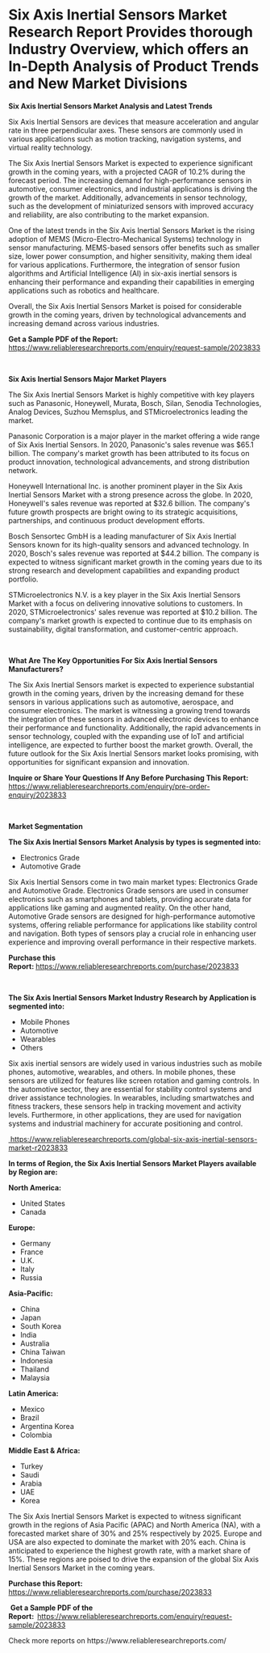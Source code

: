 <p><h1>Six Axis Inertial Sensors Market Research Report Provides thorough Industry Overview, which offers an In-Depth Analysis of Product Trends and New Market Divisions</h1></p><p><strong>Six Axis Inertial Sensors Market Analysis and Latest Trends</strong></p>
<p><p>Six Axis Inertial Sensors are devices that measure acceleration and angular rate in three perpendicular axes. These sensors are commonly used in various applications such as motion tracking, navigation systems, and virtual reality technology.</p><p>The Six Axis Inertial Sensors Market is expected to experience significant growth in the coming years, with a projected CAGR of 10.2% during the forecast period. The increasing demand for high-performance sensors in automotive, consumer electronics, and industrial applications is driving the growth of the market. Additionally, advancements in sensor technology, such as the development of miniaturized sensors with improved accuracy and reliability, are also contributing to the market expansion.</p><p>One of the latest trends in the Six Axis Inertial Sensors Market is the rising adoption of MEMS (Micro-Electro-Mechanical Systems) technology in sensor manufacturing. MEMS-based sensors offer benefits such as smaller size, lower power consumption, and higher sensitivity, making them ideal for various applications. Furthermore, the integration of sensor fusion algorithms and Artificial Intelligence (AI) in six-axis inertial sensors is enhancing their performance and expanding their capabilities in emerging applications such as robotics and healthcare.</p><p>Overall, the Six Axis Inertial Sensors Market is poised for considerable growth in the coming years, driven by technological advancements and increasing demand across various industries.</p></p>
<p><strong>Get a Sample PDF of the Report:&nbsp;</strong> <a href="https://www.reliableresearchreports.com/enquiry/request-sample/2023833">https://www.reliableresearchreports.com/enquiry/request-sample/2023833</a></p>
<p>&nbsp;</p>
<p><strong>Six Axis Inertial Sensors Major Market Players</strong></p>
<p><p>The Six Axis Inertial Sensors Market is highly competitive with key players such as Panasonic, Honeywell, Murata, Bosch, Silan, Senodia Technologies, Analog Devices, Suzhou Memsplus, and STMicroelectronics leading the market.</p><p>Panasonic Corporation is a major player in the market offering a wide range of Six Axis Inertial Sensors. In 2020, Panasonic's sales revenue was $65.1 billion. The company's market growth has been attributed to its focus on product innovation, technological advancements, and strong distribution network.</p><p>Honeywell International Inc. is another prominent player in the Six Axis Inertial Sensors Market with a strong presence across the globe. In 2020, Honeywell's sales revenue was reported at $32.6 billion. The company's future growth prospects are bright owing to its strategic acquisitions, partnerships, and continuous product development efforts.</p><p>Bosch Sensortec GmbH is a leading manufacturer of Six Axis Inertial Sensors known for its high-quality sensors and advanced technology. In 2020, Bosch's sales revenue was reported at $44.2 billion. The company is expected to witness significant market growth in the coming years due to its strong research and development capabilities and expanding product portfolio.</p><p>STMicroelectronics N.V. is a key player in the Six Axis Inertial Sensors Market with a focus on delivering innovative solutions to customers. In 2020, STMicroelectronics' sales revenue was reported at $10.2 billion. The company's market growth is expected to continue due to its emphasis on sustainability, digital transformation, and customer-centric approach.</p></p>
<p>&nbsp;</p>
<p><strong>What Are The Key Opportunities For Six Axis Inertial Sensors Manufacturers?</strong></p>
<p><p>The Six Axis Inertial Sensors market is expected to experience substantial growth in the coming years, driven by the increasing demand for these sensors in various applications such as automotive, aerospace, and consumer electronics. The market is witnessing a growing trend towards the integration of these sensors in advanced electronic devices to enhance their performance and functionality. Additionally, the rapid advancements in sensor technology, coupled with the expanding use of IoT and artificial intelligence, are expected to further boost the market growth. Overall, the future outlook for the Six Axis Inertial Sensors market looks promising, with opportunities for significant expansion and innovation.</p></p>
<p><strong>Inquire or Share Your Questions If Any Before Purchasing This Report:</strong> <a href="https://www.reliableresearchreports.com/enquiry/pre-order-enquiry/2023833">https://www.reliableresearchreports.com/enquiry/pre-order-enquiry/2023833</a></p>
<p>&nbsp;</p>
<p><strong>Market Segmentation</strong></p>
<p><strong>The Six Axis Inertial Sensors Market Analysis by types is segmented into:</strong></p>
<p><ul><li>Electronics Grade</li><li>Automotive Grade</li></ul></p>
<p><p>Six Axis Inertial Sensors come in two main market types: Electronics Grade and Automotive Grade. Electronics Grade sensors are used in consumer electronics such as smartphones and tablets, providing accurate data for applications like gaming and augmented reality. On the other hand, Automotive Grade sensors are designed for high-performance automotive systems, offering reliable performance for applications like stability control and navigation. Both types of sensors play a crucial role in enhancing user experience and improving overall performance in their respective markets.</p></p>
<p><strong>Purchase this Report:&nbsp;</strong><a href="https://www.reliableresearchreports.com/purchase/2023833">https://www.reliableresearchreports.com/purchase/2023833</a></p>
<p>&nbsp;</p>
<p><strong>The Six Axis Inertial Sensors Market Industry Research by Application is segmented into:</strong></p>
<p><ul><li>Mobile Phones</li><li>Automotive</li><li>Wearables</li><li>Others</li></ul></p>
<p><p>Six axis inertial sensors are widely used in various industries such as mobile phones, automotive, wearables, and others. In mobile phones, these sensors are utilized for features like screen rotation and gaming controls. In the automotive sector, they are essential for stability control systems and driver assistance technologies. In wearables, including smartwatches and fitness trackers, these sensors help in tracking movement and activity levels. Furthermore, in other applications, they are used for navigation systems and industrial machinery for accurate positioning and control.</p></p>
<p><a href="https://www.reliableresearchreports.com/global-six-axis-inertial-sensors-market-r2023833">&nbsp;https://www.reliableresearchreports.com/global-six-axis-inertial-sensors-market-r2023833</a></p>
<p><strong>In terms of Region, the Six Axis Inertial Sensors Market Players available by Region are:</strong></p>
<p>
    <p> <strong> North America: </strong>
        <ul>
            <li>United States</li>
            <li>Canada</li>
        </ul>
        </p> 
    <p> <strong> Europe: </strong>
        <ul>
            <li>Germany</li>
            <li>France</li>
            <li>U.K.</li>
            <li>Italy</li>
            <li>Russia</li>
        </ul>
        </p> 
    <p> <strong> Asia-Pacific: </strong>
        <ul>
            <li>China</li>
            <li>Japan</li>
            <li>South Korea</li>
            <li>India</li>
            <li>Australia</li>
            <li>China Taiwan</li>
            <li>Indonesia</li>
            <li>Thailand</li>
            <li>Malaysia</li>
        </ul>
        </p> 
    <p> <strong> Latin America: </strong>
        <ul>
            <li>Mexico</li>
            <li>Brazil</li>
            <li>Argentina Korea</li>
            <li>Colombia</li>
        </ul>
        </p> 
    <p> <strong> Middle East & Africa: </strong>
        <ul>
            <li>Turkey</li>
            <li>Saudi</li>
            <li>Arabia</li>
            <li>UAE</li>
            <li>Korea</li>
        </ul>
    </p>
    </p>
<p><p>The Six Axis Inertial Sensors Market is expected to witness significant growth in the regions of Asia Pacific (APAC) and North America (NA), with a forecasted market share of 30% and 25% respectively by 2025. Europe and USA are also expected to dominate the market with 20% each. China is anticipated to experience the highest growth rate, with a market share of 15%. These regions are poised to drive the expansion of the global Six Axis Inertial Sensors Market in the coming years.</p></p>
<p><strong>Purchase this Report: </strong><a href="https://www.reliableresearchreports.com/purchase/2023833">https://www.reliableresearchreports.com/purchase/2023833</a></p>
<p>&nbsp;<strong>Get a Sample PDF of the Report:&nbsp;&nbsp;</strong><a href="https://www.reliableresearchreports.com/enquiry/request-sample/2023833">https://www.reliableresearchreports.com/enquiry/request-sample/2023833</a></p>
<p><strong></strong></p>
<p>Check more reports on https://www.reliableresearchreports.com/</p>